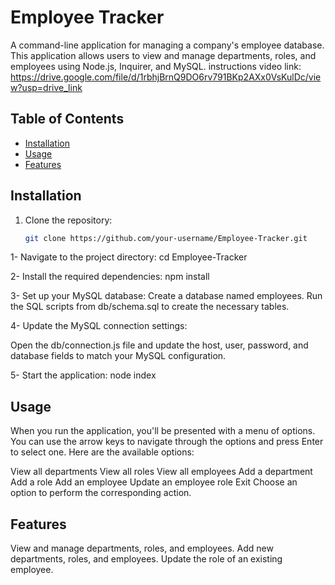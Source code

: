 # Employee Tracker

A command-line application for managing a company's employee database. This application allows users to view and manage departments, roles, and employees using Node.js, Inquirer, and MySQL. instructions video link: https://drive.google.com/file/d/1rbhjBrnQ9DO6rv791BKp2AXx0VsKulDc/view?usp=drive_link

## Table of Contents

- [Installation](#installation)
- [Usage](#usage)
- [Features](#features)

## Installation

1. Clone the repository:

   ```bash
   git clone https://github.com/your-username/Employee-Tracker.git

1- Navigate to the project directory:
cd Employee-Tracker

2- Install the required dependencies:
npm install

3- Set up your MySQL database:
Create a database named employees.
Run the SQL scripts from db/schema.sql to create the necessary tables.

4- Update the MySQL connection settings:

Open the db/connection.js file and update the host, user, password, and database fields to match your MySQL configuration.

5- Start the application:
node index


## Usage
When you run the application, you'll be presented with a menu of options. You can use the arrow keys to navigate through the options and press Enter to select one. Here are the available options:

View all departments
View all roles
View all employees
Add a department
Add a role
Add an employee
Update an employee role
Exit
Choose an option to perform the corresponding action.

## Features
View and manage departments, roles, and employees.
Add new departments, roles, and employees.
Update the role of an existing employee.